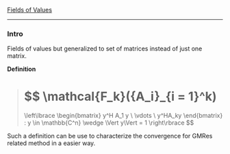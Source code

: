 [Fields of Values](Fields%20of%20Values.md)

---
### **Intro**

Fields of values but generalized to set of matrices instead of just one matrix. 

**Definition**

> $$
> \mathcal{F_k}(\{A_i\}_{i = 1}^k) 
> = 
> \left\lbrace
>     \begin{bmatrix}
>         y^H A_1 y
>         \\
>         \vdots
>         \\
>         y^HA_ky
>     \end{bmatrix}
>     : 
>     y \in \mathbb{C^n} \wedge \Vert y\Vert = 1
> \right\rbrace
> $$


Such a definition can be use to characterize the convergence for GMRes related method in a easier way. 